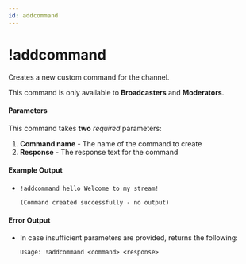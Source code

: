 ```yaml
---
id: addcommand
---
```


# !addcommand

Creates a new custom command for the channel.

This command is only available to **Broadcasters** and **Moderators**.

#### Parameters

This command takes **two** *required* parameters:
1. **Command name** - The name of the command to create
2. **Response** - The response text for the command

#### Example Output

* `!addcommand hello Welcome to my stream!`

    ```
    (Command created successfully - no output)
    ```

#### Error Output

* In case insufficient parameters are provided, returns the following:

    ```
    Usage: !addcommand <command> <response>
    ```
